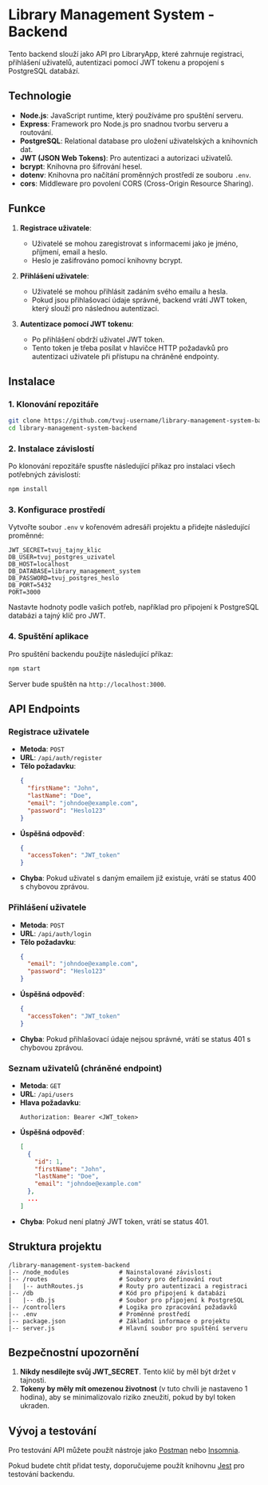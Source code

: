 
# Library Management System - Backend

Tento backend slouží jako API pro LibraryApp, které zahrnuje registraci, přihlášení uživatelů, autentizaci pomocí JWT tokenu a propojení s PostgreSQL databází.

## Technologie

- **Node.js**: JavaScript runtime, který používáme pro spuštění serveru.
- **Express**: Framework pro Node.js pro snadnou tvorbu serveru a routování.
- **PostgreSQL**: Relational database pro uložení uživatelských a knihovních dat.
- **JWT (JSON Web Tokens)**: Pro autentizaci a autorizaci uživatelů.
- **bcrypt**: Knihovna pro šifrování hesel.
- **dotenv**: Knihovna pro načítání proměnných prostředí ze souboru `.env`.
- **cors**: Middleware pro povolení CORS (Cross-Origin Resource Sharing).

## Funkce

1. **Registrace uživatele**:
   - Uživatelé se mohou zaregistrovat s informacemi jako je jméno, příjmení, email a heslo.
   - Heslo je zašifrováno pomocí knihovny bcrypt.

2. **Přihlášení uživatele**:
   - Uživatelé se mohou přihlásit zadáním svého emailu a hesla.
   - Pokud jsou přihlašovací údaje správné, backend vrátí JWT token, který slouží pro následnou autentizaci.

3. **Autentizace pomocí JWT tokenu**:
   - Po přihlášení obdrží uživatel JWT token.
   - Tento token je třeba posílat v hlavičce HTTP požadavků pro autentizaci uživatele při přístupu na chráněné endpointy.

## Instalace

### 1. Klonování repozitáře

```bash
git clone https://github.com/tvuj-username/library-management-system-backend.git
cd library-management-system-backend
```

### 2. Instalace závislostí

Po klonování repozitáře spusťte následující příkaz pro instalaci všech potřebných závislostí:

```bash
npm install
```

### 3. Konfigurace prostředí

Vytvořte soubor `.env` v kořenovém adresáři projektu a přidejte následující proměnné:

```
JWT_SECRET=tvuj_tajny_klic
DB_USER=tvuj_postgres_uzivatel
DB_HOST=localhost
DB_DATABASE=library_management_system
DB_PASSWORD=tvuj_postgres_heslo
DB_PORT=5432
PORT=3000
```

Nastavte hodnoty podle vašich potřeb, například pro připojení k PostgreSQL databázi a tajný klíč pro JWT.

### 4. Spuštění aplikace

Pro spuštění backendu použijte následující příkaz:

```bash
npm start
```

Server bude spuštěn na `http://localhost:3000`.

## API Endpoints

### Registrace uživatele
- **Metoda**: `POST`
- **URL**: `/api/auth/register`
- **Tělo požadavku**:
  ```json
  {
    "firstName": "John",
    "lastName": "Doe",
    "email": "johndoe@example.com",
    "password": "Heslo123"
  }
  ```
- **Úspěšná odpověď**:
  ```json
  {
    "accessToken": "JWT_token"
  }
  ```
- **Chyba**: Pokud uživatel s daným emailem již existuje, vrátí se status 400 s chybovou zprávou.

### Přihlášení uživatele
- **Metoda**: `POST`
- **URL**: `/api/auth/login`
- **Tělo požadavku**:
  ```json
  {
    "email": "johndoe@example.com",
    "password": "Heslo123"
  }
  ```
- **Úspěšná odpověď**:
  ```json
  {
    "accessToken": "JWT_token"
  }
  ```
- **Chyba**: Pokud přihlašovací údaje nejsou správné, vrátí se status 401 s chybovou zprávou.

### Seznam uživatelů (chráněné endpoint)
- **Metoda**: `GET`
- **URL**: `/api/users`
- **Hlava požadavku**:
  ```
  Authorization: Bearer <JWT_token>
  ```
- **Úspěšná odpověď**:
  ```json
  [
    {
      "id": 1,
      "firstName": "John",
      "lastName": "Doe",
      "email": "johndoe@example.com"
    },
    ...
  ]
  ```
- **Chyba**: Pokud není platný JWT token, vrátí se status 401.

## Struktura projektu

```
/library-management-system-backend
|-- /node_modules              # Nainstalované závislosti
|-- /routes                    # Soubory pro definování rout
|   |-- authRoutes.js          # Routy pro autentizaci a registraci
|-- /db                        # Kód pro připojení k databázi
|   |-- db.js                  # Soubor pro připojení k PostgreSQL
|-- /controllers               # Logika pro zpracování požadavků
|-- .env                       # Proměnné prostředí
|-- package.json               # Základní informace o projektu
|-- server.js                  # Hlavní soubor pro spuštění serveru
```

## Bezpečnostní upozornění

1. **Nikdy nesdílejte svůj JWT_SECRET**. Tento klíč by měl být držet v tajnosti.
2. **Tokeny by měly mít omezenou životnost** (v tuto chvíli je nastaveno 1 hodina), aby se minimalizovalo riziko zneužití, pokud by byl token ukraden.

## Vývoj a testování

Pro testování API můžete použít nástroje jako [Postman](https://www.postman.com/) nebo [Insomnia](https://insomnia.rest/).

Pokud budete chtít přidat testy, doporučujeme použít knihovnu [Jest](https://jestjs.io/) pro testování backendu.
